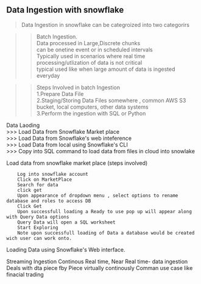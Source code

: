## Data Ingestion with snowflake 

> Data Ingestion in snowflake can be categroized into two categorirs 

>> Batch Ingestion.   
            Data processed in Large,Discrete chunks   
            can be onetine event or in scheduled intervals   
            Typically used in scenarios where real time processing/utlization of data is not critical   
            typical used like  when large amount of data is ingested everyday    
    
>> Steps Involved in batch Ingestion  
        1.Prepare Data File  
        2.Staging/Storing Data Files somewhere , common AWS S3 bucket, local computers, other data systems  
        3.Perform the ingestion with SQL or Python  
        
  Data Laoding    
      >>> Load Data from Snowflake Market place  
      >>> Load Data from Snowflake's web inteference  
      >>> Load Data from local using Snowflake's CLI  
      >>> Copy into SQL command to load data from files in cloud into snowlake  


Load data from snowflake market place (steps involved)

        Log into snowflake account
        Click on MarketPlace 
        Search for data
        click get
        Upon appearance of dropdown menu , select options to rename database and roles to access DB
        Click Get
        Upon successfull loading a Ready to use pop up will appear along with Query Data options
        Query Data will open a SQL worksheet 
        Start Exploring 
        Note upon successfull loading of Data a database would be created  wich user can work onto.
        
Loading Data using Snowflake's Web interface.










Streaming Ingestion
    Continous Real time, Near Real time- data ingestion
    Deals with dta piece fby Piece virtually continously
    Comman use case  like finacial trading
    
